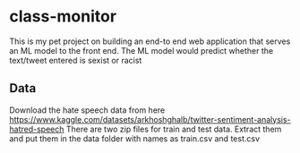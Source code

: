 # class-monitor
This is my pet project on building an end-to end web application that serves an ML model to the front end. The ML model would predict whether the text/tweet entered is sexist or racist 

## Data
Download the hate speech data from here https://www.kaggle.com/datasets/arkhoshghalb/twitter-sentiment-analysis-hatred-speech
There are two zip files for train and test data. Extract them and put them in the data folder with names as train.csv and test.csv


